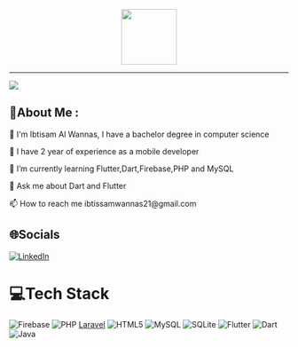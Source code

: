 <div id="header" align="center">
  <img src="https://media.giphy.com/media/M9gbBd9nbDrOTu1Mqx/giphy.gif" width="100"/>
</div>

---
[![](https://visitcount.itsvg.in/api?id=Ibtissamwannas&icon=0&color=0)](https://visitcount.itsvg.in)
## 💫About Me :

<div id="header">
  <p>👋 I'm Ibtisam Al Wannas, I have a bachelor degree in computer science</p>
  <p>💞️ I have 2 year of experience as a mobile developer</p>
  <p>🌱 I’m currently learning Flutter,Dart,Firebase,PHP and MySQL</p>
  <p>💬 Ask me about Dart and Flutter</p>
  <p>📫 How to reach me ibtissamwannas21@gmail.com</p>
</div>

## 🌐Socials
[![LinkedIn](https://img.shields.io/badge/LinkedIn-%230077B5.svg?logo=linkedin&logoColor=white)](https://www.linkedin.com/in/ibtisam-al-wannas-915284197/)

# 💻Tech Stack
![Firebase](https://img.shields.io/badge/firebase-%23039BE5.svg?style=for-the-badge&logo=firebase) ![PHP](https://img.shields.io/badge/php-%23777BB4.svg?style=for-the-badge&logo=php&logoColor=white) [Laravel](https://img.shields.io/badge/firebase-%23039BE5.svg?style=for-the-badge&logo=laravel) ![HTML5](https://img.shields.io/badge/css3-%231572B6.svg?style=for-the-badge&logo=css3&logoColor=white) ![MySQL](https://img.shields.io/badge/mysql-%2300f.svg?style=for-the-badge&logo=mysql&logoColor=white) ![SQLite](https://img.shields.io/badge/sqlite-%2307405e.svg?style=for-the-badge&logo=sqlite&logoColor=white) ![Flutter](https://img.shields.io/badge/Flutter-%2302569B.svg?style=for-the-badge&logo=Flutter&logoColor=white) ![Dart](https://img.shields.io/badge/dart-%230175C2.svg?style=for-the-badge&logo=dart&logoColor=white) ![Java](https://img.shields.io/badge/java-%23ED8B00.svg?style=for-the-badge&logo=java&logoColor=white)
<!-- # 📊GitHub Stats :
![](https://github-readme-stats.vercel.app/api?username=Ibtissamwannas&theme=radical&hide_border=false&include_all_commits=false&count_private=false)<br/>
![](https://github-readme-streak-stats.herokuapp.com/?user=Ibtissamwannas&theme=radical&hide_border=false)<br/>
![](https://github-readme-stats.vercel.app/api/top-langs/?username=Ibtissamwannas&theme=radical&hide_border=false&include_all_commits=false&count_private=false&layout=compact)

### ✍️Random Dev Quote
![](https://quotes-github-readme.vercel.app/api?type=horizontal&theme=radical)  -->

<!--   ## 💰You can help me by Donating
  [![BuyMeACoffee](https://img.shields.io/badge/Buy%20Me%20a%20Coffee-ffdd00?style=for-the-badge&logo=buy-me-a-coffee&logoColor=black)](https://buymeacoffee.com/ibtissamwaP)  -->

  <!-- Proudly created with GPRM ( https://gprm.itsvg.in ) -->
  
